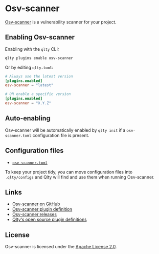 # Osv-scanner

[Osv-scanner](https://github.com/google/osv-scanner) is a vulnerability scanner for your project.

## Enabling Osv-scanner

Enabling with the `qlty` CLI:

```bash
qlty plugins enable osv-scanner
```

Or by editing `qlty.toml`:

```toml
# Always use the latest version
[plugins.enabled]
osv-scanner = "latest"

# OR enable a specific version
[plugins.enabled]
osv-scanner = "X.Y.Z"
```

## Auto-enabling

Osv-scanner will be automatically enabled by `qlty init` if a `osv-scanner.toml` configuration file is present.

## Configuration files

- [`osv-scanner.toml`](https://google.github.io/osv-scanner/configuration/#configure-osv-scanner)

To keep your project tidy, you can move configuration files into `.qlty/configs` and Qlty will find and use them when running Osv-scanner.

## Links

- [Osv-scanner on GitHub](https://github.com/google/osv-scanner)
- [Osv-scanner plugin definition](https://github.com/qltyai/plugins/tree/main/linters/osv-scanner)
- [Osv-scanner releases](https://github.com/google/osv-scanner/releases)
- [Qlty's open source plugin definitions](https://github.com/qltyai/plugins)

## License

Osv-scanner is licensed under the [Apache License 2.0](https://github.com/google/osv-scanner/blob/main/LICENSE).
